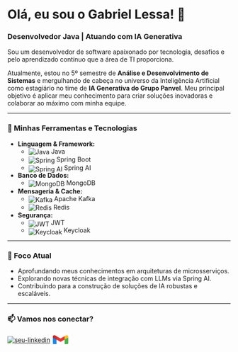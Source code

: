 
# Olá, eu sou o Gabriel Lessa! 👋

### Desenvolvedor Java | Atuando com IA Generativa

Sou um desenvolvedor de software apaixonado por tecnologia, desafios e pelo aprendizado contínuo que a área de TI proporciona.

Atualmente, estou no 5º semestre de **Análise e Desenvolvimento de Sistemas** e mergulhando de cabeça no universo da Inteligência Artificial como estagiário no time de **IA Generativa do Grupo Panvel**. Meu principal objetivo é aplicar meu conhecimento para criar soluções inovadoras e colaborar ao máximo com minha equipe.

---

### 🚀 Minhas Ferramentas e Tecnologias

- **Linguagem & Framework:**
  - <img align="center" alt="Java" height="20" src="https://cdn.jsdelivr.net/gh/devicons/devicon/icons/java/java-original.svg"> Java
  - <img align="center" alt="Spring" height="20" src="https://cdn.jsdelivr.net/gh/devicons/devicon/icons/spring/spring-original.svg"> Spring Boot
  - <img align="center" alt="Spring AI" height="20" src="https://img.shields.io/badge/Spring%20AI-white?logo=spring" style="margin-bottom: -3px;"> Spring AI
- **Banco de Dados:**
  - <img align="center" alt="MongoDB" height="20" src="https://cdn.jsdelivr.net/gh/devicons/devicon/icons/mongodb/mongodb-original.svg"> MongoDB
- **Mensageria & Cache:**
  - <img align="center" alt="Kafka" height="20" src="https://cdn.jsdelivr.net/gh/devicons/devicon/icons/apachekafka/apachekafka-original.svg"> Apache Kafka
  - <img align="center" alt="Redis" height="20" src="https://cdn.jsdelivr.net/gh/devicons/devicon/icons/redis/redis-original.svg"> Redis
- **Segurança:**
  - <img align="center" alt="JWT" height="20" src="https://img.icons8.com/?size=100&id=rHpveptSuwDz&format=png&color=000000" style="margin-bottom: -3px;"> JWT
  - <img align="center" alt="Keycloak" height="20" src="https://www.keycloak.org/resources/images/keycloak_logo_48px.png" style="margin-bottom: -3px;"> Keycloak

---
### 🎯 Foco Atual

- Aprofundando meus conhecimentos em arquiteturas de microsserviços.
- Explorando novas técnicas de integração com LLMs via Spring AI.
- Contribuindo para a construção de soluções de IA robustas e escaláveis.

---

### 📫 Vamos nos conectar?

<p align="left">
<a href="https://www.linkedin.com/in/seu-linkedin/" target="blank"><img align="center" src="https://raw.githubusercontent.com/rahuldkjain/github-profile-readme-generator/master/src/images/icons/Social/linked-in-alt.svg" alt="seu-linkedin" height="30" width="40" /></a>
<a href="mailto:seu-email@exemplo.com" target="blank"><img align="center" src="https://raw.githubusercontent.com/rahuldkjain/github-profile-readme-generator/master/src/images/icons/Social/gmail.svg" alt="https://www.linkedin.com/in/gabriel-lessa-1aab21278/" height="30" width="40" /></a>
</p>
